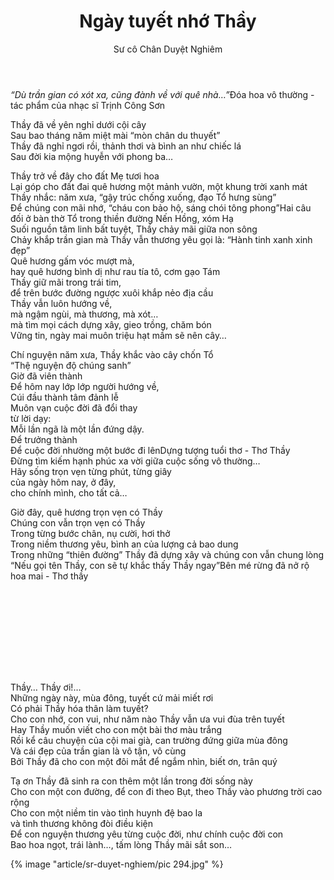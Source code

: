 ﻿---
title: Ngày tuyết nhớ Thầy
author: Sư cô Chân Duyệt Nghiêm
---

*“Dù trần gian có xót xa, cũng đành về với quê nhà…”*<span class="note">Đóa hoa vô thường - tác phẩm của nhạc sĩ Trịnh Công Sơn</span>

<div class="verse"><p>Thầy đã về yên nghỉ dưới cội cây<br/>
Sau bao tháng năm miệt mài “mòn chân du thuyết”<br/>
Thầy đã nghỉ ngơi rồi, thảnh thơi và bình an như chiếc lá <br/>
Sau đời kia mộng huyễn với phong ba…</p>

<p>Thầy trở về đây cho đất Mẹ tươi hoa<br/>
Lại góp cho đất đai quê hương một mảnh vườn, một khung trời xanh mát<br/>
Thầy nhắc: năm xưa, “gậy trúc chống xuống, đạo Tổ hưng sùng”<br/>
Để chúng con mãi nhớ, “cháu con bảo hộ, sáng chói tông phong”<span class="note">Hai câu đối ở bàn thờ Tổ trong thiền đường Nến Hồng, xóm Hạ</span><br/>
Suối nguồn tâm linh bất tuyệt, Thầy chảy mãi giữa non sông<br/>
Chảy khắp trần gian mà Thầy vẫn thương yêu gọi là: “Hành tinh xanh xinh đẹp”<br/>
Quê hương gấm vóc mượt mà,<br/>
hay quê hương bình dị như rau tía tô, cơm gạo Tám<br/>
Thầy giữ mãi trong trái tim,<br/>
để trên bước đường ngược xuôi khắp nẻo địa cầu<br/>
Thầy vẫn luôn hướng về,<br/>
mà ngậm ngùi, mà thương, mà xót…<br/>
mà tìm mọi cách dựng xây, gieo trồng, chăm bón<br/>
Vững tin, ngày mai muôn triệu hạt mầm sẽ nên cây…</p>

<p>Chí nguyện năm xưa, Thầy khắc vào cây chốn Tổ<br/>
“Thệ nguyện độ chúng sanh”<br/>
Giờ đã viên thành<br/>
Để hôm nay lớp lớp người hướng về,<br/>
Cúi đầu thành tâm đảnh lễ<br/>
Muôn vạn cuộc đời đã đổi thay<br/>
từ lời dạy:<br/>
Mỗi lần ngã là một lần đứng dậy.<br/>
Để trưởng thành<br/>
Để cuộc đời nhường một bước đi lên<span class="note">Dựng tượng tuổi thơ - Thơ Thầy</span><br/>
Đừng tìm kiếm hạnh phúc xa vời giữa cuộc sống vô thường… <br/>
Hãy sống trọn vẹn từng phút, từng giây<br/>
của ngày hôm nay, ở đây,<br/>
cho chính mình, cho tất cả…<br/></p>

<p>Giờ đây, quê hương trọn vẹn có Thầy<br/>
Chúng con vẫn trọn vẹn có Thầy<br/>
Trong từng bước chân, nụ cười, hơi thở<br/>
Trong niềm thương yêu, bình an của lượng cả bao dung<br/>
Trong những “thiên đường” Thầy đã dựng xây và chúng con vẫn chung lòng <br/>
“Nếu gọi tên Thầy, con sẽ tự khắc thấy Thầy ngay”<span class="note">Bên mé rừng đã nở rộ hoa mai - Thơ thầy</span></p></div>


<!-- line up with left spread -->
<div class="verse" style="padding-top: 100pt;"><p>Thầy… Thầy ơi!…<br/>
Những ngày này, mùa đông, tuyết cứ mải miết rơi <br/>
Có phải Thầy hóa thân làm tuyết?<br/>
Cho con nhớ, con vui, như năm nào Thầy vẫn ưa vui đùa trên tuyết <br/>
Hay Thầy muốn viết cho con một bài thơ màu trắng<br/>
Rồi kể câu chuyện của cội mai già, can trường đứng giữa mùa đông <br/>
Và cái đẹp của trần gian là vô tận, vô cùng<br/>
Bởi Thầy đã cho con một đôi mắt để ngắm nhìn, biết ơn, trân quý</p>

<p>Tạ ơn Thầy đã sinh ra con thêm một lần trong đời sống này<br/>
Cho con một con đường, để con đi theo Bụt, theo Thầy vào phương trời cao rộng<br/>
Cho con một niềm tin vào tình huynh đệ bao la<br/>
và tình thương không đòi điều kiện<br/>
Để con nguyện thương yêu từng cuộc đời, như chính cuộc đời con <br/>
Bao hoa ngọt, trái lành…, tấm lòng Thầy mãi sắt son…</p></div>

<div class="article-end"></div>

{% image "article/sr-duyet-nghiem/pic 294.jpg" %}
